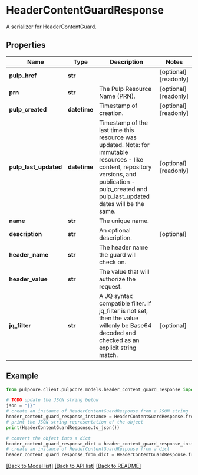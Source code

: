 # HeaderContentGuardResponse

A serializer for HeaderContentGuard.

## Properties

Name | Type | Description | Notes
------------ | ------------- | ------------- | -------------
**pulp_href** | **str** |  | [optional] [readonly] 
**prn** | **str** | The Pulp Resource Name (PRN). | [optional] [readonly] 
**pulp_created** | **datetime** | Timestamp of creation. | [optional] [readonly] 
**pulp_last_updated** | **datetime** | Timestamp of the last time this resource was updated. Note: for immutable resources - like content, repository versions, and publication - pulp_created and pulp_last_updated dates will be the same. | [optional] [readonly] 
**name** | **str** | The unique name. | 
**description** | **str** | An optional description. | [optional] 
**header_name** | **str** | The header name the guard will check on. | 
**header_value** | **str** | The value that will authorize the request. | 
**jq_filter** | **str** | A JQ syntax compatible filter. If jq_filter is not set, then the value willonly be Base64 decoded and checked as an explicit string match. | [optional] 

## Example

```python
from pulpcore.client.pulpcore.models.header_content_guard_response import HeaderContentGuardResponse

# TODO update the JSON string below
json = "{}"
# create an instance of HeaderContentGuardResponse from a JSON string
header_content_guard_response_instance = HeaderContentGuardResponse.from_json(json)
# print the JSON string representation of the object
print(HeaderContentGuardResponse.to_json())

# convert the object into a dict
header_content_guard_response_dict = header_content_guard_response_instance.to_dict()
# create an instance of HeaderContentGuardResponse from a dict
header_content_guard_response_from_dict = HeaderContentGuardResponse.from_dict(header_content_guard_response_dict)
```
[[Back to Model list]](../README.md#documentation-for-models) [[Back to API list]](../README.md#documentation-for-api-endpoints) [[Back to README]](../README.md)



